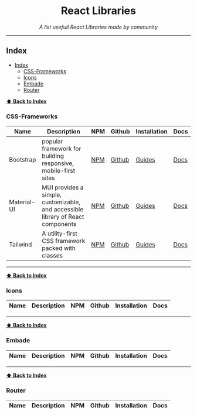 <div align="center">
    <h1>React Libraries</h1>
    <i>A list usefull React Libraries made by community</i>
</div>

---

## Index

- [Index](#index)
  - [CSS-Frameworks](#css-frameworks)
  - [Icons](#icons)
  - [Embade](#embade)
  - [Router](#router)

**[⬆ Back to Index](#index)**

### CSS-Frameworks
| Name | Description | NPM | Github | Installation | Docs |
|---|---|---|---|---|---|
| Bootstrap | popular framework for building responsive, mobile-first sites | [NPM](https://www.npmjs.com/package/react-bootstrap) | [Github](https://github.com/react-bootstrap/react-bootstrap) | [Guides](https://react-bootstrap.github.io/getting-started/introduction#installation) | [Docs](https://react-bootstrap.github.io/getting-started/introduction/) |
| Material-UI | MUI provides a simple, customizable, and accessible library of React components | [NPM](https://www.npmjs.com/package/@material-ui/core) | [Github](https://github.com/mui-org/material-ui) | [Guides](https://mui.com/getting-started/installation/) | [Docs](https://mui.com/getting-started/usage/) |
| Tailwind | A utility-first CSS framework packed with classes | [NPM](https://www.npmjs.com/package/tailwindcss) | [Github](https://github.com/tailwindlabs/tailwindcss) | [Guides](https://tailwindcss.com/docs/installation) | [Docs](https://tailwindcss.com/docs) |

---

**[⬆ Back to Index](#index)**

### Icons
| Name | Description | NPM | Github | Installation | Docs |
|---|---|---|---|---|---|

---

**[⬆ Back to Index](#index)**

### Embade
| Name | Description | NPM | Github | Installation | Docs |
|---|---|---|---|---|---|

---

**[⬆ Back to Index](#index)**

### Router
| Name | Description | NPM | Github | Installation | Docs |
|---|---|---|---|---|---|
